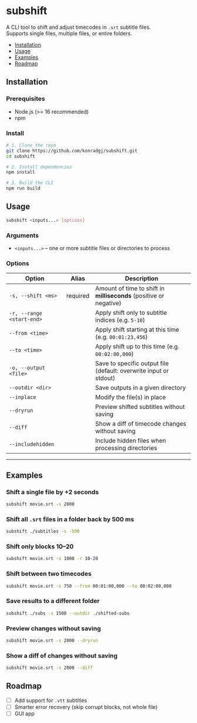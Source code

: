 # subshift  
A CLI tool to shift and adjust timecodes in `.srt` subtitle files.  
Supports single files, multiple files, or entire folders.  

- [Installation](#installation)
- [Usage](#usage)
- [Examples](#examples)
- [Roadmap](#roadmap)

## Installation  

### Prerequisites  
- Node.js (>= 16 recommended)  
- npm  

### Install
```bash
# 1. Clone the repo
git clone https://github.com/konradgj/subshift.git
cd subshift

# 2. Install dependencies
npm install

# 3. Build the CLI
npm run build
```


## Usage  

```bash
subshift <inputs...> [options]
```

### Arguments  
- `<inputs...>` – one or more subtitle files or directories to process  

### Options  

| Option | Alias | Description |
|--------|-------|-------------|
| `-s, --shift <ms>` | required | Amount of time to shift in **milliseconds** (positive or negative) |
| `-r, --range <start-end>` |  | Apply shift only to subtitle indices (e.g. `5-10`) |
| `--from <time>` |  | Apply shift starting at this time (e.g. `00:01:23,456`) |
| `--to <time>` |  | Apply shift up to this time (e.g. `00:02:00,000`) |
| `-o, --output <file>` |  | Save to specific output file (default: overwrite input or stdout) |
| `--outdir <dir>` |  | Save outputs in a given directory |
| `--inplace` |  | Modify the file(s) in place |
| `--dryrun` |  | Preview shifted subtitles without saving |
| `--diff` |  | Show a diff of timecode changes without saving |
| `--includehidden` |  | Include hidden files when processing directories |

---

## Examples  

### Shift a single file by +2 seconds  
```bash
subshift movie.srt -s 2000
```

### Shift all `.srt` files in a folder back by 500 ms  
```bash
subshift ./subtitles -s -500
```

### Shift only blocks 10–20  
```bash
subshift movie.srt -s 1000 -r 10-20
```

### Shift between two timecodes  
```bash
subshift movie.srt -s 750 --from 00:01:00,000 --to 00:02:00,000
```

### Save results to a different folder  
```bash
subshift ./subs -s 1500 --outdir ./shifted-subs
```

### Preview changes without saving  
```bash
subshift movie.srt -s 2000 --dryrun
```

### Show a diff of changes without saving 
```bash
subshift movie.srt -s 2000 --diff
```


## Roadmap  
- [ ] Add support for `.vtt` subtitles  
- [ ] Smarter error recovery (skip corrupt blocks, not whole file)  
- [ ] GUI app  
